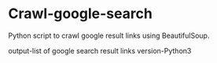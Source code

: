 # Crawl-google-search
Python script to crawl google result links using BeautifulSoup.

output-list of google search result links
version-Python3
